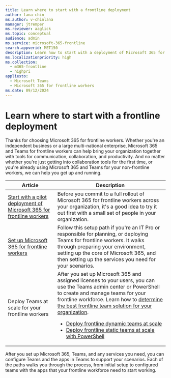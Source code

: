 ```yaml
---
title: Learn where to start with a frontline deployment
author: lana-chin
ms.author: v-chinlana
manager: jtremper
ms.reviewer: aaglick
ms.topic: conceptual
audience: admin
ms.service: microsoft-365-frontline
search.appverid: MET150
description: Learn how to start with a deployment of Microsoft 365 for frontline workers for your organization.
ms.localizationpriority: high
ms.collection: 
  - m365-frontline
  - highpri
appliesto: 
  - Microsoft Teams
  - Microsoft 365 for frontline workers
ms.date: 09/12/2024
---
```


# Learn where to start with a frontline deployment

Thanks for choosing Microsoft 365 for frontline workers. Whether you're an independent business or a large multi-national enterprise, Microsoft 365 and Teams for frontline workers can help bring your organization together with tools for communication, collaboration, and productivity. And no matter whether you're just getting into collaboration tools for the first time, or you're already using Microsoft 365 and Teams for your non-frontline workers, we can help you get up and running.

|Article   |Description   |
|----------|----------|
|[Start with a pilot deployment of Microsoft 365 for frontline workers](flw-pilot.md)|Before you commit to a full rollout of Microsoft 365 for frontline workers across your organization, it's a good idea to try it out first with a small set of people in your organization. |
|[Set up Microsoft 365 for frontline workers](flw-setup-microsoft-365.md)|Follow this setup path if you're an IT Pro or responsible for planning, or deploying Teams for frontline workers. It walks through preparing your environment, setting up the core of Microsoft 365, and then setting up the services you need for your scenarios. |
|Deploy Teams at scale for your frontline workers |After you set up Microsoft 365 and assigned licenses to your users, you can use the Teams admin center or PowerShell to create and manage teams for your frontline workforce. Learn how to [determine the best frontline team solution for your organization](frontline-team-options.md). <ul><li>[Deploy frontline dynamic teams at scale](deploy-dynamic-teams-at-scale.md)</li><li>[Deploy frontline static teams at scale with PowerShell](deploy-teams-at-scale.md)</li></ul>|

After you set up Microsoft 365, Teams, and any services you need, you can configure Teams and the apps in Teams to support your scenarios. Each of the paths walks you through the process, from initial setup to configured teams with the apps that your frontline workforce need to start working.
